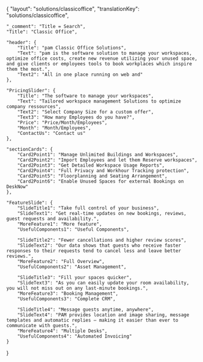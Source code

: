 {
    "layout": "solutions/classicoffice",
	"translationKey": "solutions/classicoffice",

    "_comment": "Title = Search", 
    "Title": "Classic Office",

    "header": {
		"Title": "pam Classic Office Solutions",
        "Text": "pam is the software solution to manage your workspaces, optimize office costs, create new revenue utilizing your unused space, and give clients or employees tools to book workplaces which inspire them the most.",
		"Text2": "All in one place running on web and"
	},

    "PricingSlider": {
		"Title": "The software to manage your workspaces",
		"Text": "Tailored workspace management Solutions to optimize company ressources",
		"Text2": "Select Company Size for a custom offer",
		"Text3": "How many Employees do you have?",
		"Price": "Price/Month/Employees",
		"Month": "Month/Employees",
		"ContactUs": "Contact us"
	},

	"sectionCards": {
		"Card2Point1": "Manage Unlimited Buildings and Workspaces",
		"Card2Point2": "Import Employees and let them Reserve workspaces",
		"Card2Point3": "Get Detailed Workspace Usage Reports",
		"Card2Point4": "Full Privacy and Workhour Tracking protection",
		"Card2Point5": "Floorplanning and Seating Arrangement",
		"Card2Point6": "Enable Unused Spaces for external Bookings on DeskNow"
	},

	"FeatureSlide": {
		"SlideTitle1": "Take full control of your business",
		"SlideText1": "Get real-time updates on new bookings, reviews, guest requests and availability.",
		"MoreFeature1": "More feature",
		"UsefulComponents1": "Useful Components",

		"SlideTitle2": "Fewer cancellations and higher review scores",
		"SlideText2": "Our data shows that guests who receive faster responses to their requests tend to cancel less and leave better reviews.",
		"MoreFeature2": "Full Overview",
		"UsefulComponents2": "Asset Management",

		"SlideTitle3": "Fill your spaces quicker",
		"SlideText3": "As you can easily update your room availability, you will not miss out on any last-minute bookings.",
		"MoreFeature3": "Booking Management",
		"UsefulComponents3": "Complete CRM",

		"SlideTitle4": "Message guests anytime, anywhere",
		"SlideText4": "PAM provides location and image sharing, message templates and automatic replies – making it easier than ever to communicate with guests.",
		"MoreFeature4": "Multiple Desks",
		"UsefulComponents4": "Automated Invoicing"
	}
}